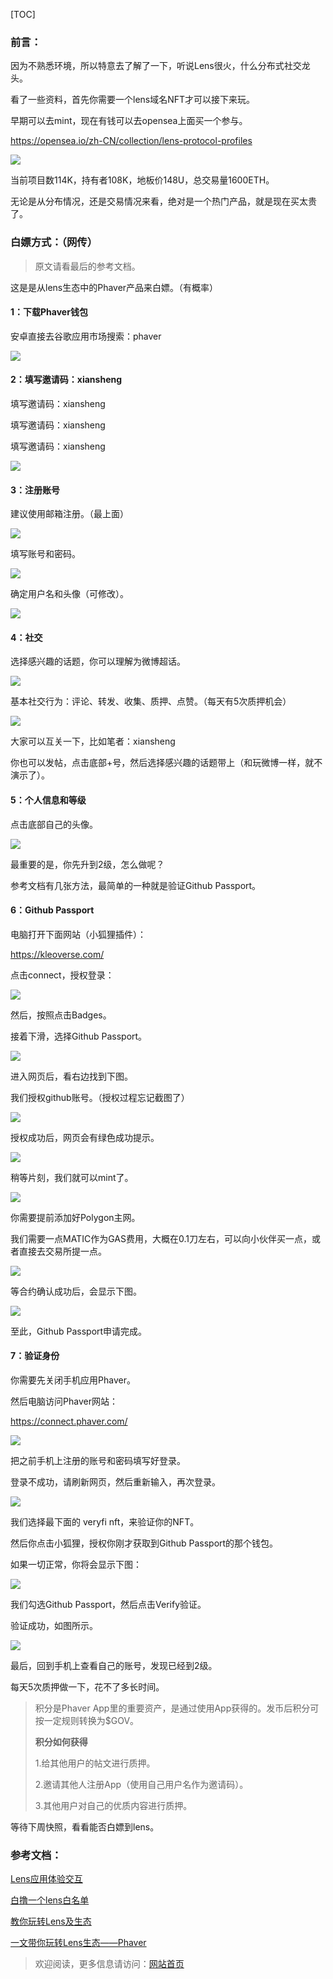 [TOC]

### 前言：

因为不熟悉环境，所以特意去了解了一下，听说Lens很火，什么分布式社交龙头。

看了一些资料，首先你需要一个lens域名NFT才可以接下来玩。

早期可以去mint，现在有钱可以去opensea上面买一个参与。

https://opensea.io/zh-CN/collection/lens-protocol-profiles

![](../../../img/2023/3/lens/1.png)

当前项目数114K，持有者108K，地板价148U，总交易量1600ETH。

无论是从分布情况，还是交易情况来看，绝对是一个热门产品，就是现在买太贵了。

### 白嫖方式：（网传）

>  原文请看最后的参考文档。

这是是从lens生态中的Phaver产品来白嫖。（有概率）

#### 1：下载Phaver钱包

安卓直接去谷歌应用市场搜索：phaver

![](../../../img/2023/3/lens/14.png)



#### 2：填写邀请码：xiansheng

填写邀请码：xiansheng

填写邀请码：xiansheng

填写邀请码：xiansheng

![](../../../img/2023/3/lens/15.png)

#### 3：注册账号

建议使用邮箱注册。（最上面）

![](../../../img/2023/3/lens/16.png)

填写账号和密码。

![](../../../img/2023/3/lens/17.png)

确定用户名和头像（可修改）。

![](../../../img/2023/3/lens/18.png)

#### 4：社交

选择感兴趣的话题，你可以理解为微博超话。

![](../../../img/2023/3/lens/19.png)

基本社交行为：评论、转发、收集、质押、点赞。（每天有5次质押机会）

![](../../../img/2023/3/lens/20.png)

大家可以互关一下，比如笔者：xiansheng

你也可以发帖，点击底部+号，然后选择感兴趣的话题带上（和玩微博一样，就不演示了）。

#### 5：个人信息和等级

点击底部自己的头像。

![](../../../img/2023/3/lens/21.png)

最重要的是，你先升到2级，怎么做呢？

参考文档有几张方法，最简单的一种就是验证Github Passport。

#### 6：Github Passport

电脑打开下面网站（小狐狸插件）：

https://kleoverse.com/

点击connect，授权登录：

![](../../../img/2023/3/lens/2.png)

然后，按照点击Badges。

接着下滑，选择Github Passport。

![](../../../img/2023/3/lens/8.png)

进入网页后，看右边找到下图。

我们授权github账号。（授权过程忘记截图了）

![](../../../img/2023/3/lens/3.png)

授权成功后，网页会有绿色成功提示。

![](../../../img/2023/3/lens/4.png)

稍等片刻，我们就可以mint了。

![](../../../img/2023/3/lens/5.png)

你需要提前添加好Polygon主网。

我们需要一点MATIC作为GAS费用，大概在0.1刀左右，可以向小伙伴买一点，或者直接去交易所提一点。

![](../../../img/2023/3/lens/6.png)



等合约确认成功后，会显示下图。

![](../../../img/2023/3/lens/7.png)

至此，Github Passport申请完成。

#### 7：验证身份

你需要先关闭手机应用Phaver。

然后电脑访问Phaver网站：

https://connect.phaver.com/

![](../../../img/2023/3/lens/9.png)

把之前手机上注册的账号和密码填写好登录。

登录不成功，请刷新网页，然后重新输入，再次登录。

![](../../../img/2023/3/lens/10.png)

我们选择最下面的 veryfi nft，来验证你的NFT。

然后你点击小狐狸，授权你刚才获取到Github Passport的那个钱包。

如果一切正常，你将会显示下图：

![](../../../img/2023/3/lens/11.png)

我们勾选Github Passport，然后点击Verify验证。

验证成功，如图所示。

![](../../../img/2023/3/lens/12.png)

最后，回到手机上查看自己的账号，发现已经到2级。

每天5次质押做一下，花不了多长时间。

> 积分是Phaver App里的重要资产，是通过使用App获得的。发币后积分可按一定规则转换为$GOV。
>
> **积分如何获得**
>
> 1.给其他用户的帖文进行质押。
>
> 2.邀请其他人注册App（使用自己用户名作为邀请码）。
>
> 3.其他用户对自己的优质内容进行质押。

等待下周快照，看看能否白嫖到lens。

### 参考文档：

[Lens应用体验交互](https://bress.xyz/zh/post/5UGKAvZy8tdqUjr7tJub96L-PrK4mIOtTZ2sBVRQ8UQ)

[白撸一个lens白名单](https://bress.xyz/zh/post/5UGKAvZy8tdqUjr7tJub96L-PrK4mIOtTZ2sBVRQ8UQ)

[教你玩转Lens及生态](https://mirror.xyz/3344521.eth/jBU_gqsekM0o5pvIw-xP5ZOQdjFdcduBspsBwWfSaBI)

[一文带你玩转Lens生态——Phaver](https://bress.xyz/zh/post/kYd1Y9G9SbmabHjszvTC4QlMY2emVEFCxcGYZtxCHk4)

> 欢迎阅读，更多信息请访问：[网站首页](../../../index.html)